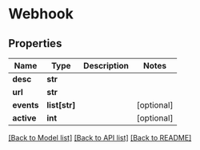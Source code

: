 # Webhook

## Properties
Name | Type | Description | Notes
------------ | ------------- | ------------- | -------------
**desc** | **str** |  | 
**url** | **str** |  | 
**events** | **list[str]** |  | [optional] 
**active** | **int** |  | [optional] 

[[Back to Model list]](../README.md#documentation-for-models) [[Back to API list]](../README.md#documentation-for-api-endpoints) [[Back to README]](../README.md)


